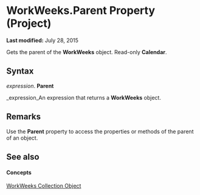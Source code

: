 
# WorkWeeks.Parent Property (Project)

 **Last modified:** July 28, 2015

Gets the parent of the  **WorkWeeks** object. Read-only **Calendar**.

## Syntax

 _expression_. **Parent**

 _expression_An expression that returns a  **WorkWeeks** object.


## Remarks

Use the  **Parent** property to access the properties or methods of the parent of an object.


## See also


#### Concepts


 [WorkWeeks Collection Object](0f8ba50a-b87a-1b0b-5012-f6a303849a12.md)
